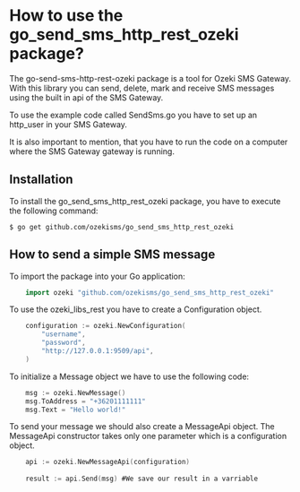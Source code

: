 # How to use the go_send_sms_http_rest_ozeki package?
 
 The go-send-sms-http-rest-ozeki package is a tool for Ozeki SMS Gateway. With this library you can send, delete, mark and receive SMS messages using the built in api of the SMS Gateway.

To use the example code called SendSms.go you have to set up an http_user in your SMS Gateway.

It is also important to mention, that you have to run the code on a computer where the SMS Gateway gateway is running.

## Installation

To install the go_send_sms_http_rest_ozeki package, you have to execute the following command:

    $ go get github.com/ozekisms/go_send_sms_http_rest_ozeki

## How to send a simple SMS message

To import the package into your Go application:

```go
    import ozeki "github.com/ozekisms/go_send_sms_http_rest_ozeki"
```

 To use the ozeki_libs_rest you have to create a Configuration object.
```go
    configuration := ozeki.NewConfiguration(
        "username",
        "password",
        "http://127.0.0.1:9509/api",
    )
```
To initialize a Message object we have to use the following code:

```go
    msg := ozeki.NewMessage()
    msg.ToAddress = "+36201111111"
    msg.Text = "Hello world!"
```
To send your message  we should also create a MessageApi object.
The MessageApi constructor takes only one parameter which is a configuration object.

```go
    api := ozeki.NewMessageApi(configuration)
    
    result := api.Send(msg) #We save our result in a varriable
```
